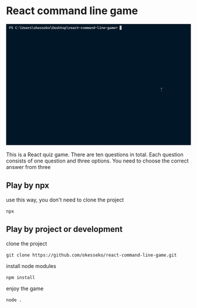 # React command line game

![](./doc/introduce.gif)

This is a React quiz game.
There are ten questions in total.
Each question consists of one question and three options.
You need to choose the correct answer from three 

## Play by npx
use this way, you don't need to clone the project
```shell=
npx 
```

## Play by project or development
clone the project
```git=
git clone https://github.com/okesseko/react-command-line-game.git
```
install node modules
```shell=
npm install
```
enjoy the game
```shell=
node .
```